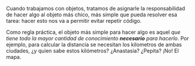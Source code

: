 Cuando trabajamos con objetos, tratamos de asignarle la responsabilidad de hacer algo al objeto más chico, más simple que pueda resolver esa tarea: hacer esto nos va a permitir evitar repetir código. 

Como regla práctica, el objeto más simple para hacer algo es aquel _que tiene todo la mayor cantidad de conocimiento **necesario** para hacerlo_. Por ejemplo, para calcular la distancia se necesitan los kilometros de ambas ciudades, ¿y quien sabe estos kilómetros? ¿Anastasia? ¿Pepita? ¡No! El mapa.
